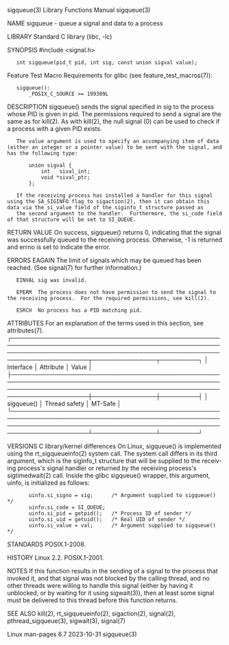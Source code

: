 sigqueue(3)                                                                               Library Functions Manual                                                                              sigqueue(3)

NAME
       sigqueue - queue a signal and data to a process

LIBRARY
       Standard C library (libc, -lc)

SYNOPSIS
       #include <signal.h>

       int sigqueue(pid_t pid, int sig, const union sigval value);

   Feature Test Macro Requirements for glibc (see feature_test_macros(7)):

       sigqueue():
           _POSIX_C_SOURCE >= 199309L

DESCRIPTION
       sigqueue() sends the signal specified in sig to the process whose PID is given in pid.  The permissions required to send a signal are the same as for kill(2).  As with kill(2), the null signal (0)
       can be used to check if a process with a given PID exists.

       The value argument is used to specify an accompanying item of data (either an integer or a pointer value) to be sent with the signal, and has the following type:

           union sigval {
               int   sival_int;
               void *sival_ptr;
           };

       If the receiving process has installed a handler for this signal using the SA_SIGINFO flag to sigaction(2), then it can obtain this data via the si_value field of the siginfo_t structure passed as
       the second argument to the handler.  Furthermore, the si_code field of that structure will be set to SI_QUEUE.

RETURN VALUE
       On success, sigqueue() returns 0, indicating that the signal was successfully queued to the receiving process.  Otherwise, -1 is returned and errno is set to indicate the error.

ERRORS
       EAGAIN The limit of signals which may be queued has been reached.  (See signal(7) for further information.)

       EINVAL sig was invalid.

       EPERM  The process does not have permission to send the signal to the receiving process.  For the required permissions, see kill(2).

       ESRCH  No process has a PID matching pid.

ATTRIBUTES
       For an explanation of the terms used in this section, see attributes(7).
       ┌────────────────────────────────────────────────────────────────────────────────────────────────────────────────────────────────────────────────────────────────────────┬───────────────┬─────────┐
       │ Interface                                                                                                                                                              │ Attribute     │ Value   │
       ├────────────────────────────────────────────────────────────────────────────────────────────────────────────────────────────────────────────────────────────────────────┼───────────────┼─────────┤
       │ sigqueue()                                                                                                                                                             │ Thread safety │ MT-Safe │
       └────────────────────────────────────────────────────────────────────────────────────────────────────────────────────────────────────────────────────────────────────────┴───────────────┴─────────┘

VERSIONS
   C library/kernel differences
       On  Linux, sigqueue() is implemented using the rt_sigqueueinfo(2) system call.  The system call differs in its third argument, which is the siginfo_t structure that will be supplied to the receiv‐
       ing process's signal handler or returned by the receiving process's sigtimedwait(2) call.  Inside the glibc sigqueue() wrapper, this argument, uinfo, is initialized as follows:

           uinfo.si_signo = sig;      /* Argument supplied to sigqueue() */
           uinfo.si_code = SI_QUEUE;
           uinfo.si_pid = getpid();   /* Process ID of sender */
           uinfo.si_uid = getuid();   /* Real UID of sender */
           uinfo.si_value = val;      /* Argument supplied to sigqueue() */

STANDARDS
       POSIX.1-2008.

HISTORY
       Linux 2.2.  POSIX.1-2001.

NOTES
       If this function results in the sending of a signal to the process that invoked it, and that signal was not blocked by the calling thread, and no other threads were willing to handle  this  signal
       (either by having it unblocked, or by waiting for it using sigwait(3)), then at least some signal must be delivered to this thread before this function returns.

SEE ALSO
       kill(2), rt_sigqueueinfo(2), sigaction(2), signal(2), pthread_sigqueue(3), sigwait(3), signal(7)

Linux man-pages 6.7                                                                              2023-10-31                                                                                     sigqueue(3)
